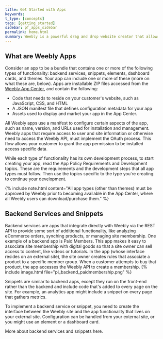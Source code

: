 ```yaml
---
title: Get Started with Apps
keywords:
t_type: [concepts]
tags: [getting_started]
sidebar: pf_apps_sidebar
permalink: home.html
summary: Weebly is a powerful drag and drop website creator that allows people to quickly and easily set up a site, blog, or online store. As a developer, you’ll reach over 40 million users looking to purchase apps to power their businesses. You'll work with Weebly's Elements API to create new integrations and elements, extending the features Weebly offers to help meet our user's many needs. You'll be given access to APIs, code samples, and snippets to help you easily and quickly create new, and useful apps for Weebly users.
---
```

## What are Weebly Apps
Consider an <a data-container="body" data-toggle="popover" data-content="{{site.data.glossary.app}}">app</a> to be a bundle that contains one or more of the following types of functionality: <a data-container="body" data-toggle="popover" data-content="{{site.data.glossary.backend_service}}">backend services</a>, <a data-container="body" data-toggle="popover" data-content="{{site.data.glossary.snippet}}">snippets</a>, <a data-container="body" data-toggle="popover" data-content="{{site.data.glossary.element}}">elements</a>, <a data-container="body" data-toggle="popover" data-content="{{site.data.glossary.dashboard_cards}}">dashboard cards</a>, and <a data-container="body" data-toggle="popover" data-content="{{site.data.glossary.themes}}">themes</a>. Your app can include one or more of these (more on what these are, below). Apps are installable ZIP files accessed from the <a href="http://weebly.com/app-center" data-container="body" data-toggle="popover" data-content="{{site.data.glossary.App_Center}}">Weebly App Center</a>, and contain the following:

* Code that needs to reside on your customer's website, such as JavaScript, CSS, and HTML
* A JSON manifest file that defines configuration metadata for your app
* Assets used to display and market your app in the App Center.

All Weebly apps use a manifest to configure certain aspects of the app, such as name, version, and URLs used for installation and management. Weebly apps that require access to user and site information or otherwise need to access the Weebly API, must implement the <a data-container="body" data-toggle="popover" data-content="{{site.data.glossary.OAuth}}">OAuth process</a>. This flow allows your customer to grant the app permission to be installed access specific data.

While each type of functionality has its own development process, to start creating your app, read the App Policy Requirements and Development topics. These are the requirements and the development steps that all app types must follow. Then use the topics specific to the type you're creating to continue your development.

{% include note.html content="All app types (other than themes) must be approved by Weebly prior to becoming available in the App Center, where all Weebly users can download/purchase them." %}

## Backend Services and Snippets

Backend services are apps that integrate directly with Weebly via the REST API to provide some sort of additional functionality, like analyzing eCommerce orders, synching products, or managing site membership. ​One example of a backend app is Paid Members. This app makes it easy to associate site membership with digital goods so that a site owner can sell access to content, like videos or tutorials. In the app (whose interface resides on an external site), the site owner creates rules that associate a product to a specific member group. When a customer attempts to buy that product, the app accesses the Weebly API to create a membership.
{% include image.html file="pl_backend_paidmembership.png" %}

Snippets are similar to backend apps, except they run on the front-end rather than the backend and include code that's added to every page on the site. For example, an analytics app might include a snippet on every page that gathers metrics.

​To implement a backend service or snippet, you need to create the interface between the Weebly site and the app functionality that lives on your external site. Configuration can be handled from your external site, or you might use an element or a dashboard card.

More about backend services and snippets here.
